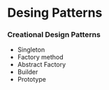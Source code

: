 # Desing Patterns

### Creational Design Patterns
- Singleton
- Factory method
- Abstract Factory
- Builder
- Prototype
